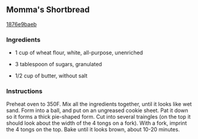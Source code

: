 ## Momma's Shortbread

[1876e9baeb](http://www.foodgeeks.com/recipes/6386)

### Ingredients

 - 1 cup of wheat flour, white, all-purpose, unenriched

 - 3 tablespoon of sugars, granulated

 - 1/2 cup of butter, without salt

### Instructions

Preheat oven to 350F. Mix all the ingredients together, until it looks like wet sand. Form into a ball, and put on an ungreased cookie sheet. Pat it down so it forms a thick pie-shaped form. Cut into several traingles (on the top it should look about the width of the 4 tongs on a fork). With a fork, imprint the 4 tongs on the top. Bake until it looks brown, about 10-20 minutes.